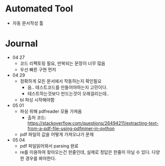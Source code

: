 # Automated Tool
- 자동 문서작성 툴
# Journal
- 04 27 
    - 코드 리펙토링 필요, 반복되는 문장이 너무 많음
    - 우선 빠른 구현 먼저
- 04 29
    - 정확하게 모든 문서에서 작동하는지 확인필요
        - 음.. 테스트코드를 만들어야하는지 고민이다.
        - 테스트하는것보다 만드는것이 오래걸리는데..
    - bl 파싱 시작해야함
- 05 01
    - 파싱 위해 pdfreader 모듈 가져옴
        - 출처 코드: https://stackoverflow.com/questions/26494211/extracting-text-from-a-pdf-file-using-pdfminer-in-python
    - pdf 파일의 값을 어떻게 가져오냐가 문제
- 05 04
    - pdf 파일읽어와서 parsing 완료
    - re를 이용하여 찾아오는건 한줄인데, 실제로 정답은 한줄이 아닐 수 있다. 다양한 경우를 봐야한다.

